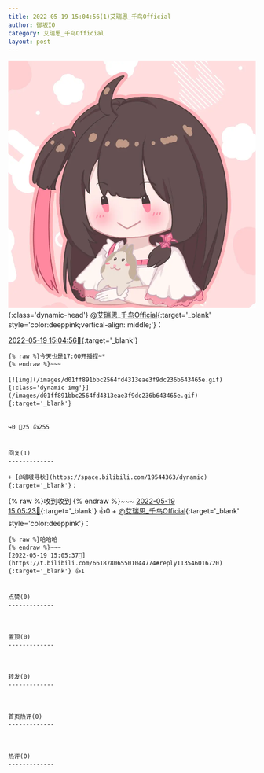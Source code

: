 ```yaml
---
title: 2022-05-19 15:04:56(1)艾瑞思_千鸟Official
author: 御坂IO
category: 艾瑞思_千鸟Official
layout: post
---
```


![img](/images/7e08840c56f251de28bdf766b647bd5fe9a5d50a.jpg){:class='dynamic-head'}
[@艾瑞思_千鸟Official](https://space.bilibili.com/1090010845/dynamic){:target='_blank' style='color:deeppink;vertical-align: middle;'}：

[2022-05-19 15:04:56🔗](https://t.bilibili.com/661878065501044774){:target='_blank'}

~~~
{% raw %}今天也是17:00开播捏~*
{% endraw %}~~~

[![img](/images/d01ff891bbc2564fd4313eae3f9dc236b643465e.gif){:class='dynamic-img'}](/images/d01ff891bbc2564fd4313eae3f9dc236b643465e.gif){:target='_blank'}


↪️0 💬25 👍255


回复(1)
-------------

+ [@啵啵寻秋](https://space.bilibili.com/19544363/dynamic){:target='_blank'}：
~~~
{% raw %}收到收到
{% endraw %}~~~
[2022-05-19 15:05:23🔗](https://t.bilibili.com/661878065501044774#reply113545866784){:target='_blank'} 👍0
    + [@艾瑞思_千鸟Official](https://space.bilibili.com/1090010845/dynamic){:target='_blank' style='color:deeppink'}：
~~~
{% raw %}哈哈哈
{% endraw %}~~~
[2022-05-19 15:05:37🔗](https://t.bilibili.com/661878065501044774#reply113546016720){:target='_blank'} 👍1


点赞(0)
-------------



置顶(0)
-------------



转发(0)
-------------



首页热评(0)
-------------



热评(0)
-------------



